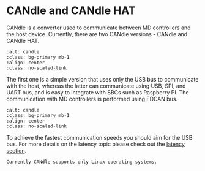 # CANdle and CANdle HAT

CANdle is a converter used to communicate between MD controllers and the host device. Currently, there are two CANdle versions - CANdle and CANdle HAT.

```{figure} images/CANdle_joined.webp
:alt: candle
:class: bg-primary mb-1
:align: center
:class: no-scaled-link
```

The first one is a simple version that uses only the USB bus to communicate with the host, whereas the latter can communicate using USB, SPI, and UART bus, and is easy to integrate with SBCs such as Raspberry PI. The communication with MD controllers is performed using FDCAN bus. 


```{figure} images/hardware_setup2.png
:alt: candle
:class: bg-primary mb-1
:align: center
:class: no-scaled-link
```

To achieve the fastest communication speeds you should aim for the USB bus. For more details on the latency topic please check out the [latency section](latency).

```{important}
Currently CANdle supports only Linux operating systems.
```
